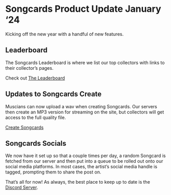 # Songcards Product Update January ‘24



Kicking off the new year with a handful of new features.

Leaderboard
-----------

The Songcards Leaderboard is where we list our top collectors with links to their collector’s pages.

Check out [The Leaderboard](https://beta.songcards.io/leaderboard)

Updates to Songcards Create
---------------------------

Muscians can now upload a wav when creating Songcards. Our servers then create an MP3 version for streaming on the site, but collectors will get access to the full quality file.

[Create Songcards](https://create.songcards.io/)

Songcards Socials
-----------------

We now have it set up so that a couple times per day, a random Songcard is fetched from our server and then put into a queue to be rolled out onto our social media platforms. In most cases, the artist’s social media handle is tagged, prompting them to share the post on.

That’s all for now! As always, the best place to keep up to date is the [Discord Server](https://discord.gg/bCpXmNFnHH "Discord Server").

